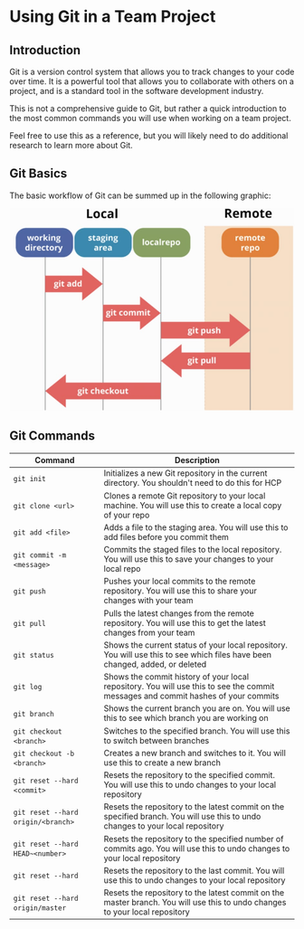# Using Git in a Team Project

## Introduction

Git is a version control system that allows you to track changes to your code over time. It is a powerful tool that allows you to collaborate with others on a project, and is a standard tool in the software development industry.

This is not a comprehensive guide to Git, but rather a quick introduction to the most common commands you will use when working on a team project. 

Feel free to use this as a reference, but you will likely need to do additional research to learn more about Git.

## Git Basics

The basic workflow of Git can be summed up in the following graphic:

![Git Workflow](./assets/git-diagram.jpeg)


## Git Commands

| Command | Description |
| --- | --- |
| `git init` | Initializes a new Git repository in the current directory. You shouldn't need to do this for HCP |
| `git clone <url>` | Clones a remote Git repository to your local machine. You will use this to create a local copy of your repo |
| `git add <file>` | Adds a file to the staging area. You will use this to add files before you commit them |
| `git commit -m <message>` | Commits the staged files to the local repository. You will use this to save your changes to your local repo |
| `git push` | Pushes your local commits to the remote repository. You will use this to share your changes with your team |
| `git pull` | Pulls the latest changes from the remote repository. You will use this to get the latest changes from your team |
| `git status` | Shows the current status of your local repository. You will use this to see which files have been changed, added, or deleted |
| `git log` | Shows the commit history of your local repository. You will use this to see the commit messages and commit hashes of your commits |
| `git branch` | Shows the current branch you are on. You will use this to see which branch you are working on |
| `git checkout <branch>` | Switches to the specified branch. You will use this to switch between branches |
| `git checkout -b <branch>` | Creates a new branch and switches to it. You will use this to create a new branch |
| `git reset --hard <commit>` | Resets the repository to the specified commit. You will use this to undo changes to your local repository |
| `git reset --hard origin/<branch>` | Resets the repository to the latest commit on the specified branch. You will use this to undo changes to your local repository |
| `git reset --hard HEAD~<number>` | Resets the repository to the specified number of commits ago. You will use this to undo changes to your local repository |
| `git reset --hard` | Resets the repository to the last commit. You will use this to undo changes to your local repository |
| `git reset --hard origin/master` | Resets the repository to the latest commit on the master branch. You will use this to undo changes to your local repository |


